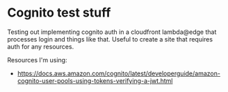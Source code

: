 # Cognito test stuff
Testing out implementing cognito auth in a cloudfront lambda@edge that processes
login and things like that. Useful to create a site that requires auth for any
resources.

Resources I'm using:
* https://docs.aws.amazon.com/cognito/latest/developerguide/amazon-cognito-user-pools-using-tokens-verifying-a-jwt.html
